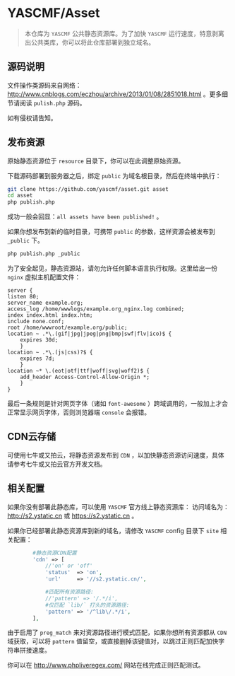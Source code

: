 # YASCMF/Asset

>   本仓库为 `YASCMF` 公共静态资源库。为了加快 `YASCMF` 运行速度，特意剥离出公共类库，你可以将此仓库部署到独立域名。

## 源码说明

文件操作类源码来自网络：http://www.cnblogs.com/eczhou/archive/2013/01/08/2851018.html 。更多细节请阅读 `pulish.php` 源码。

如有侵权请告知。

## 发布资源

原始静态资源位于 `resource` 目录下，你可以在此调整原始资源。

下载源码部署到服务器之后，绑定 `public` 为域名根目录，然后在终端中执行：

```bash
git clone https://github.com/yascmf/asset.git asset
cd asset
php publish.php
```

成功一般会回显：`all assets have been published!` 。

如果你想发布到新的临时目录，可携带 `public` 的参数，这样资源会被发布到 `_public` 下。

```bash
php publish.php _public
```

为了安全起见，静态资源站，请勿允许任何脚本语言执行权限。这里给出一份 `nginx` 虚拟主机配置文件：

```nginx
server {
listen 80;
server_name example.org;
access_log /home/wwwlogs/example.org_nginx.log combined;
index index.html index.htm;
include none.conf;
root /home/wwwroot/example.org/public;
location ~ .*\.(gif|jpg|jpeg|png|bmp|swf|flv|ico)$ {
    expires 30d;
    }
location ~ .*\.(js|css)?$ {
    expires 7d;
    }
location ~* \.(eot|otf|ttf|woff|svg|woff2)$ {
    add_header Access-Control-Allow-Origin *;
    }
}
```

最后一条规则是针对网页字体（诸如 `font-awesome` ）跨域调用的，一般加上才会正常显示网页字体，否则浏览器端 `console` 会报错。

## CDN云存储

可使用七牛或又拍云，将静态资源发布到 `CDN` ，以加快静态资源访问速度，具体请参考七牛或又拍云官方开发文档。

## 相关配置

如果你没有部署此静态库，可以使用 `YASCMF` 官方线上静态资源库：
访问域名为： http://s2.ystatic.cn 或 https://s2.ystatic.cn 。

如果你已经部署此静态资源库到新的域名，请修改 `YASCMF` config 目录下 `site` 相关配置：

```php
        #静态资源CDN配置
        'cdn' => [
            //'on' or 'off'
            'status'  => 'on',
            'url'     => '//s2.ystatic.cn/',

            #匹配所有资源路径:
            //'pattern' => '/.*/i',
            #仅匹配 `lib/` 打头的资源路径:
            'pattern' => '/^lib\/.*/i',
        ],
```

由于启用了 `preg_match` 来对资源路径进行模式匹配，如果你想所有资源都从 `CDN` 域获取，可以将 `pattern` 值留空，或直接删掉该键值对，以跳过正则匹配加快字符串拼接速度。

你可以在 http://www.phpliveregex.com/ 网站在线完成正则匹配测试。
